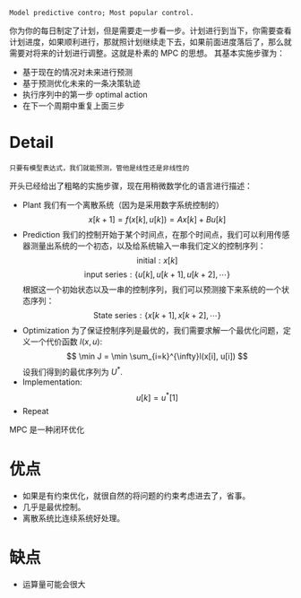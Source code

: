 	Model predictive contro; Most popular control.
你为你的每日制定了计划，但是需要走一步看一步。计划进行到当下，你需要查看计划进度，如果顺利进行，那就照计划继续走下去，如果前面进度落后了，那么就需要对将来的计划进行调整。这就是朴素的 MPC 的思想。
其基本实施步骤为：
- 基于现在的情况对未来进行预测
- 基于预测优化未来的一条决策轨迹
- 执行序列中的第一步 optimal action
- 在下一个周期中重复上面三步

# Detail
	只要有模型表达式，我们就能预测，管他是线性还是非线性的
开头已经给出了粗略的实施步骤，现在用稍微数学化的语言进行描述：
- Plant
我们有一个离散系统（因为是采用数字系统控制的）
$$
x[k+1] = f(x[k], u[k]) = Ax[k] + Bu[k]
$$
- Prediction
我们的控制开始于某个时间点，在那个时间点，我们可以利用传感器测量出系统的一个初态，以及给系统输入一串我们定义的控制序列：
$$
\text{initial}:x[k]
$$
$$
\text{input series}:\{ u[k], u[k+1], u[k+2], \cdots \}
$$
根据这一个初始状态以及一串的控制序列，我们可以预测接下来系统的一个状态序列：
$$
\text{State series}:\{ x[k+1], x[k+2], \cdots \}
$$
- Optimization
为了保证控制序列是最优的，我们需要求解一个最优化问题，定义一个代价函数 $l(x,u)$:
$$
\min J = \min \sum_{i=k}^{\infty}l(x[i], u[i])
$$
设我们得到的最优序列为 $U^{*}$.
- Implementation:
$$
u[k] = u^{*}[1]
$$
- Repeat

MPC 是一种闭环优化

# 优点
- 如果是有约束优化，就很自然的将问题的约束考虑进去了，省事。
- 几乎是最优控制。
- 离散系统比连续系统好处理。
# 缺点
- 运算量可能会很大